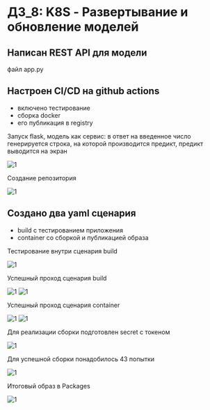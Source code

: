# ДЗ_8: K8S - Развертывание и обновление моделей


##  Написан REST API для модели
файл app.py
## Настроен CI/CD на github actions
- включено тестирование
- сборка docker
- его публикация в registry

Запуск flask, модель как сервис: в ответ на введенное число генерируется строка, на которой производится предикт, предикт выводится на экран

  <image src="1. flask run.jpg" alt="1">

Создание репозитория

  <image src="2. hg repo.jpg" alt="1">

## Создано два yaml сценария 
- build с тестированием приложения
- container со сборкой и публикацией образа

Тестирование внутри сценария build

  <image src="3.1 test.jpg" alt="1">

Успешный проход сценария build

   <image src="3.2.ok.jpg" alt="1">
   <image src="4. build ok.jpg" alt="1">
   
Успешный проход сценария container

  <image src="4.1.ok.jpg" alt="1">
  <image src="4.2.ok.jpg" alt="1">

Для реализации сборки подготовлен secret с токеном

  <image src="5. secret token.jpg" alt="1">

Для успешной сборки понадобилось 43 попытки

  <image src="6.jpg" alt="1">

Итоговый образ в Packages

   <image src="7. pack.jpg" alt="1">



  
